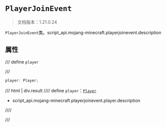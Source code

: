 # `PlayerJoinEvent`

> 文档版本：1.21.0.24

`PlayerJoinEvent`类。script_api.mojang-minecraft.playerjoinevent.description

## 属性

/// define
`player`


///

```js
player: Player;
```

/// html | div.result
//// define
`player`：[`Player`](./player.md)

- script_api.mojang-minecraft.playerjoinevent.player.description


////

///

